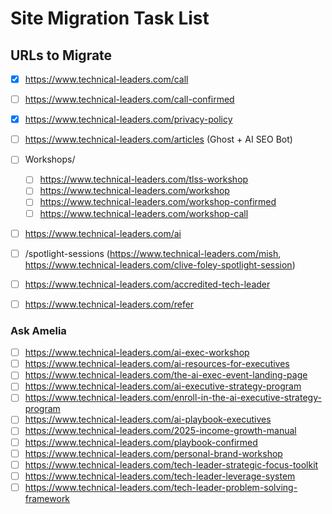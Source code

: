 # Site Migration Task List

## URLs to Migrate

- [x] https://www.technical-leaders.com/call
- [ ] https://www.technical-leaders.com/call-confirmed
- [x] https://www.technical-leaders.com/privacy-policy
- [ ] https://www.technical-leaders.com/articles (Ghost + AI SEO Bot)


- [ ] Workshops/
    - [ ] https://www.technical-leaders.com/tlss-workshop
    - [ ] https://www.technical-leaders.com/workshop
    - [ ] https://www.technical-leaders.com/workshop-confirmed
    - [ ] https://www.technical-leaders.com/workshop-call
- [ ] https://www.technical-leaders.com/ai
- [ ] /spotlight-sessions (https://www.technical-leaders.com/mish, https://www.technical-leaders.com/clive-foley-spotlight-session)
- [ ] https://www.technical-leaders.com/accredited-tech-leader
- [ ] https://www.technical-leaders.com/refer


### Ask Amelia
- [ ] https://www.technical-leaders.com/ai-exec-workshop
- [ ] https://www.technical-leaders.com/ai-resources-for-executives
- [ ] https://www.technical-leaders.com/the-ai-exec-event-landing-page
- [ ] https://www.technical-leaders.com/ai-executive-strategy-program
- [ ] https://www.technical-leaders.com/enroll-in-the-ai-executive-strategy-program
- [ ] https://www.technical-leaders.com/ai-playbook-executives
- [ ] https://www.technical-leaders.com/2025-income-growth-manual
- [ ] https://www.technical-leaders.com/playbook-confirmed
- [ ] https://www.technical-leaders.com/personal-brand-workshop
- [ ] https://www.technical-leaders.com/tech-leader-strategic-focus-toolkit
- [ ] https://www.technical-leaders.com/tech-leader-leverage-system
- [ ] https://www.technical-leaders.com/tech-leader-problem-solving-framework